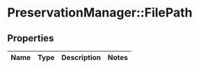 # PreservationManager::FilePath

## Properties
Name | Type | Description | Notes
------------ | ------------- | ------------- | -------------

